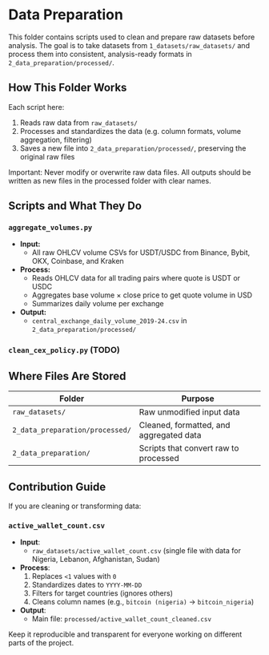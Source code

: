 # Data Preparation

This folder contains scripts used to clean and prepare raw datasets before
analysis. The goal is to take datasets from `1_datasets/raw_datasets/` and
process them into consistent, analysis-ready formats in
`2_data_preparation/processed/`.

## How This Folder Works

Each script here:

1. Reads raw data from `raw_datasets/`
2. Processes and standardizes the data (e.g. column formats, volume
   aggregation, filtering)
3. Saves a new file into `2_data_preparation/processed/`, preserving the
   original raw files

Important: Never modify or overwrite raw data files. All outputs should be
written as new files in the processed folder with clear names.

## Scripts and What They Do

### `aggregate_volumes.py`

- **Input:**
  - All raw OHLCV volume CSVs for USDT/USDC from Binance, Bybit, OKX, Coinbase,
    and Kraken
- **Process:**
  - Reads OHLCV data for all trading pairs where quote is USDT or USDC
  - Aggregates base volume × close price to get quote volume in USD
  - Summarizes daily volume per exchange
- **Output:**
  - `central_exchange_daily_volume_2019-24.csv` in
    `2_data_preparation/processed/`

### `clean_cex_policy.py` (TODO)

## Where Files Are Stored

| Folder                        | Purpose                                 |
|-------------------------------|------------------------------------------|
| `raw_datasets/`               | Raw unmodified input data               |
| `2_data_preparation/processed/` | Cleaned, formatted, and aggregated data |
| `2_data_preparation/`         | Scripts that convert raw to processed   |

## Contribution Guide

If you are cleaning or transforming data:

### `active_wallet_count.csv`

- **Input**:  
  - `raw_datasets/active_wallet_count.csv` (single file with data for
   Nigeria, Lebanon, Afghanistan, Sudan)  
- **Process**:  
  1. Replaces `<1` values with `0`  
  2. Standardizes dates to `YYYY-MM-DD`  
  3. Filters for target countries (ignores others)  
  4. Cleans column names (e.g., `bitcoin (nigeria)` → `bitcoin_nigeria`)  
- **Output**:  
  - Main file: `processed/active_wallet_count_cleaned.csv`  

Keep it reproducible and transparent for everyone working on different parts
of the project.
